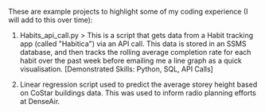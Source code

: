 These are example projects to highlight some of my coding experience (I will add to this over time):

1.   Habits_api_call.py > This is a script that gets data from a Habit tracking app (called "Habitica") via an API call. This data is stored in an SSMS database, and then tracks the rolling average completion rate for each habit over the past week before emailing me a line graph as  a quick visualisation. [Demonstrated Skills: Python, SQL, API Calls]

2.   Linear regression script used to predict the average storey height based on CoStar buildings data. This was used to inform radio planning efforts at DenseAir. 
